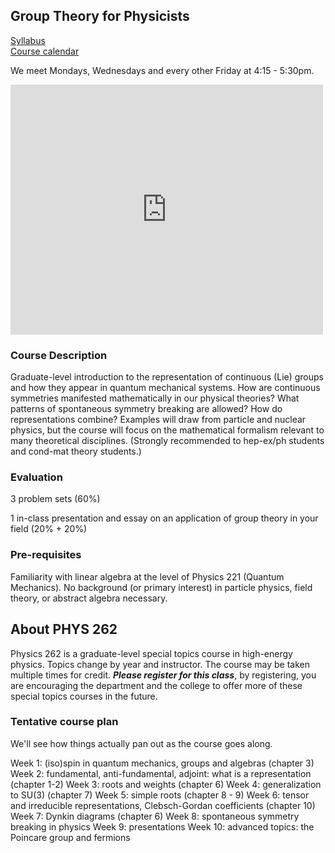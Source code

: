 ## Group Theory for Physicists

[Syllabus](https://github.com/Tanedo/Physics262-2019/blob/master/Syllabus%20P262_%20Group%20Theory.pdf)  
[Course calendar](https://calendar.google.com/calendar?cid=dWNyLmVkdV9obHVwZTVyczRxdDE2bHZhcGw0N2hjanBwNEBncm91cC5jYWxlbmRhci5nb29nbGUuY29t)

We meet Mondays, Wednesdays and every other Friday at 4:15 - 5:30pm. 


<iframe src="https://calendar.google.com/calendar/embed?showTitle=0&amp;showCalendars=0&amp;mode=AGENDA&amp;height=400&amp;wkst=1&amp;bgcolor=%23FFFFFF&amp;src=ucr.edu_hlupe5rs4qt16lvapl47hcjpp4%40group.calendar.google.com&amp;color=%2342104A&amp;ctz=America%2FLos_Angeles" style="border-width:0" width="500" height="400" frameborder="0" scrolling="no"></iframe>





### Course Description

Graduate-level introduction to the representation of continuous (Lie) groups and how they appear in quantum mechanical systems. How are continuous symmetries manifested mathematically in our physical theories? What patterns of spontaneous symmetry breaking are allowed? How do representations combine? Examples will draw from particle and nuclear physics, but the course will focus on the mathematical formalism relevant to many theoretical disciplines. (Strongly recommended to hep-ex/ph students and cond-mat theory students.)

### Evaluation
3 problem sets (60%)  

1 in-class presentation and essay on an application of group theory in your field (20% + 20%)  

### Pre-requisites
Familiarity with linear algebra at the level of Physics 221 (Quantum Mechanics). No background (or primary interest) in particle physics, field theory, or abstract algebra necessary. 

## About PHYS 262

Physics 262 is a graduate-level special topics course in high-energy physics. Topics change by year and instructor. The course may be taken multiple times for credit. ***Please register for this class***, by registering, you are encouraging the department and the college to offer more of these special topics courses in the future.



### Tentative course plan

We'll see how things actually pan out as the course goes along.

Week 1: (iso)spin in quantum mechanics, groups and algebras (chapter 3)
Week 2: fundamental, anti-fundamental, adjoint: what is a representation (chapter 1-2)
Week 3: roots and weights (chapter 6)
Week 4: generalization to SU(3) (chapter 7)
Week 5: simple roots (chapter 8 - 9)
Week 6: tensor and irreducible representations, Clebsch-Gordan coefficients (chapter 10)
Week 7: Dynkin diagrams  (chapter 6)
Week 8: spontaneous symmetry breaking in physics
Week 9: presentations
Week 10: advanced topics: the Poincare group and fermions
